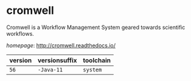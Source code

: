 # cromwell

Cromwell is a Workflow Management System geared towards scientific workflows.

*homepage*: <http://cromwell.readthedocs.io/>

version | versionsuffix | toolchain
--------|---------------|----------
``56`` | ``-Java-11`` | ``system``
